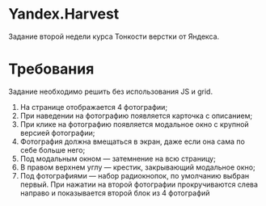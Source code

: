 # Yandex.Harvest
Задание второй недели курса Тонкости верстки от Яндекса. 

# Требования

Задание необходимо решить без использования JS и grid.

1) На странице отображается 4 фотографии;
2) При наведении на фотографию появляется карточка с описанием;
3) При клике на фотографию появляется модальное окно с крупной версией фотографии;
4) Фотография должна вмещаться в экран, даже если она сама по себе больше него;
5) Под модальным окном — затемнение на всю страницу;
6) В правом верхнем углу — крестик, закрывающий модальное окно;
7) Под фотографиями — набор радиокнопок, по умолчанию выбран первый. При нажатии на второй фотографии прокручиваются слева направо и показывается второй блок из 4 фотографий
